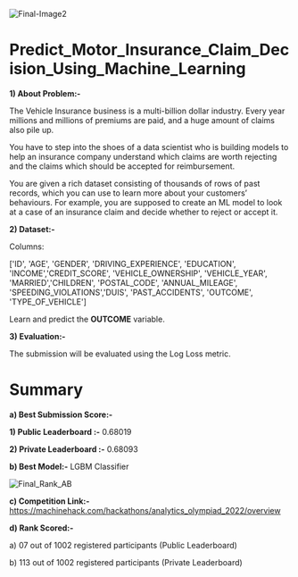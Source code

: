 ![Final-Image2](https://user-images.githubusercontent.com/84449238/194903256-1fce3396-67b6-420b-afec-3487c834434b.jpg)

# Predict_Motor_Insurance_Claim_Decision_Using_Machine_Learning

**1) About Problem:-**

The Vehicle Insurance business is a multi-billion dollar industry. Every year millions and millions of premiums are paid, and a huge amount of claims also pile up. 

You have to step into the shoes of a data scientist who is building models to help an insurance company understand which claims are worth rejecting and the claims which should be accepted for reimbursement. 

You are given a rich dataset consisting of thousands of rows of past records, which you can use to learn more about your customers’ behaviours. For example, you are supposed to create an ML model to look at a case of an insurance claim and decide whether to reject or accept it. 

**2) Dataset:-**

Columns: 

['ID', 'AGE', 'GENDER', 'DRIVING_EXPERIENCE', 'EDUCATION', 'INCOME','CREDIT_SCORE', 'VEHICLE_OWNERSHIP', 'VEHICLE_YEAR', 'MARRIED','CHILDREN', 'POSTAL_CODE', 'ANNUAL_MILEAGE', 'SPEEDING_VIOLATIONS','DUIS', 'PAST_ACCIDENTS', 'OUTCOME', 'TYPE_OF_VEHICLE']

 Learn and predict the **OUTCOME** variable.
 
 **3) Evaluation:-**
 
 The submission will be evaluated using the Log Loss metric.
 
# Summary
**a) Best Submission Score:-**

**1) Public Leaderboard :-** 0.68019

**2) Private Leaderboard :-** 0.68093

**b) Best Model:-** LGBM Classifier

![Final_Rank_AB](https://user-images.githubusercontent.com/84449238/200380909-c72315c6-cd43-4185-b6cc-6b2376485b81.jpg)

**c) Competition Link:-** https://machinehack.com/hackathons/analytics_olympiad_2022/overview 

**d) Rank Scored:-**

a) 07 out of 1002 registered participants (Public Leaderboard)

b) 113 out of 1002 registered participants (Private Leaderboard)
